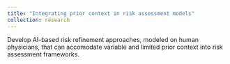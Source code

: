 ```yaml
---
title: "Integrating prior context in risk assessment models"
collection: research
---
```


Develop AI-based risk refinement approaches, modeled on human physicians, that can accomodate variable and limited prior context into risk assessment frameworks.
